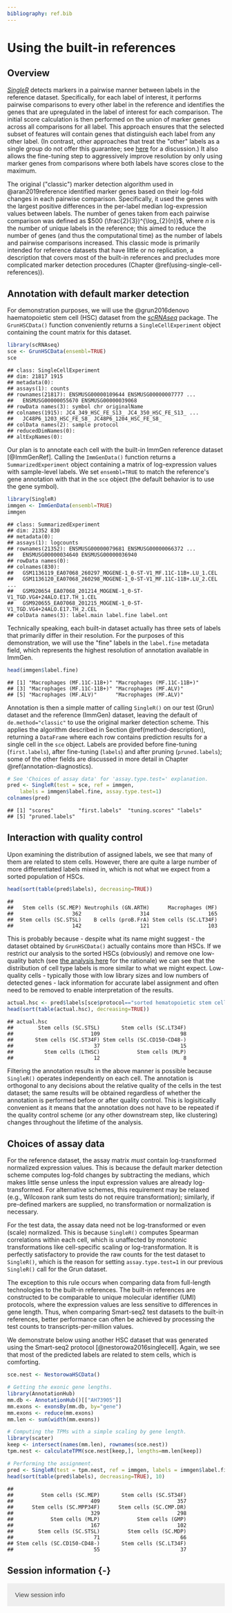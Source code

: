 ```yaml
---
bibliography: ref.bib
---
```


# Using the built-in references

<script>
document.addEventListener("click", function (event) {
    if (event.target.classList.contains("aaron-collapse")) {
        event.target.classList.toggle("active");
        var content = event.target.nextElementSibling;
        if (content.style.display === "block") {
            content.style.display = "none";
        } else {
            content.style.display = "block";
        }
    }
})
</script>

<style>
.aaron-collapse {
  background-color: #eee;
  color: #444;
  cursor: pointer;
  padding: 18px;
  width: 100%;
  border: none;
  text-align: left;
  outline: none;
  font-size: 15px;
}

.aaron-content {
  padding: 0 18px;
  display: none;
  overflow: hidden;
  background-color: #f1f1f1;
}
</style>

## Overview

*[SingleR](https://bioconductor.org/packages/3.12/SingleR)* detects markers in a pairwise manner between labels in the reference dataset.
Specifically, for each label of interest, it performs pairwise comparisons to every other label in the reference
and identifies the genes that are upregulated in the label of interest for each comparison.
The initial score calculation is then performed on the union of marker genes across all comparisons for all label.
This approach ensures that the selected subset of features will contain genes that distinguish each label from any other label.
(In contrast, other approaches that treat the "other" labels as a single group do not offer this guarantee;
see [here](https://osca.bioconductor.org/marker-detection.html#standard-application) for a discussion.)
It also allows the fine-tuning step to aggressively improve resolution by only using marker genes 
from comparisons where both labels have scores close to the maximum.

The original ("classic") marker detection algorithm used in @aran2019reference identified marker genes 
based on their log-fold changes in each pairwise comparison.
Specifically, it used the genes with the largest positive differences in the per-label median log-expression values between labels.
The number of genes taken from each pairwise comparison was defined as $500 (\frac{2}{3})^{\log_{2}(n)}$,
where $n$ is the number of unique labels in the reference;
this aimed to reduce the number of genes (and thus the computational time) as the number of labels and pairwise comparisons increased.
This classic mode is primarily intended for reference datasets that have little or no replication,
a description that covers most of the built-in references 
and precludes more complicated marker detection procedures (Chapter \@ref(using-single-cell-references)).

## Annotation with default marker detection 

For demonstration purposes, we will use the @grun2016denovo haematopoietic stem cell (HSC)
dataset from the *[scRNAseq](https://bioconductor.org/packages/3.12/scRNAseq)* package.
The `GrunHSCData()` function conveniently returns a `SingleCellExperiment` 
object containing the count matrix for this dataset.


```r
library(scRNAseq)
sce <- GrunHSCData(ensembl=TRUE)
sce
```

```
## class: SingleCellExperiment 
## dim: 21817 1915 
## metadata(0):
## assays(1): counts
## rownames(21817): ENSMUSG00000109644 ENSMUSG00000007777 ...
##   ENSMUSG00000055670 ENSMUSG00000039068
## rowData names(3): symbol chr originalName
## colnames(1915): JC4_349_HSC_FE_S13_ JC4_350_HSC_FE_S13_ ...
##   JC48P6_1203_HSC_FE_S8_ JC48P6_1204_HSC_FE_S8_
## colData names(2): sample protocol
## reducedDimNames(0):
## altExpNames(0):
```

Our plan is to annotate each cell with the built-in ImmGen reference dataset [@ImmGenRef].
Calling the `ImmGenData()` function returns a `SummarizedExperiment` object 
containing a matrix of log-expression values with sample-level labels.
We set `ensembl=TRUE` to match the reference's gene annotation with that in the `sce` object
(the default behavior is to use the gene symbol).


```r
library(SingleR)
immgen <- ImmGenData(ensembl=TRUE)
immgen
```

```
## class: SummarizedExperiment 
## dim: 21352 830 
## metadata(0):
## assays(1): logcounts
## rownames(21352): ENSMUSG00000079681 ENSMUSG00000066372 ...
##   ENSMUSG00000034640 ENSMUSG00000036940
## rowData names(0):
## colnames(830):
##   GSM1136119_EA07068_260297_MOGENE-1_0-ST-V1_MF.11C-11B+.LU_1.CEL
##   GSM1136120_EA07068_260298_MOGENE-1_0-ST-V1_MF.11C-11B+.LU_2.CEL ...
##   GSM920654_EA07068_201214_MOGENE-1_0-ST-V1_TGD.VG4+24ALO.E17.TH_1.CEL
##   GSM920655_EA07068_201215_MOGENE-1_0-ST-V1_TGD.VG4+24ALO.E17.TH_2.CEL
## colData names(3): label.main label.fine label.ont
```

Technically speaking, each built-in dataset actually has three sets of labels that primarily differ in their resolution.
For the purposes of this demonstration, we will use the "fine" labels in the `label.fine` metadata field,
which represents the highest resolution of annotation available in ImmGen.


```r
head(immgen$label.fine)
```

```
## [1] "Macrophages (MF.11C-11B+)" "Macrophages (MF.11C-11B+)"
## [3] "Macrophages (MF.11C-11B+)" "Macrophages (MF.ALV)"     
## [5] "Macrophages (MF.ALV)"      "Macrophages (MF.ALV)"
```

Annotation is then a simple matter of calling `SingleR()` on our test (Grun) dataset and the reference (ImmGen) dataset,
leaving the default of `de.method="classic"` to use the original marker detection scheme.
This applies the algorithm described in Section \@ref(method-description),
returning a `DataFrame` where each row contains prediction results for a single cell in the `sce` object.
Labels are provided before fine-tuning (`first.labels`), after fine-tuning (`labels`) and after pruning (`pruned.labels`);
some of the other fields are discussed in more detail in Chapter \@ref(annotation-diagnostics).


```r
# See 'Choices of assay data' for 'assay.type.test=' explanation.
pred <- SingleR(test = sce, ref = immgen, 
    labels = immgen$label.fine, assay.type.test=1)
colnames(pred)
```

```
## [1] "scores"        "first.labels"  "tuning.scores" "labels"       
## [5] "pruned.labels"
```

## Interaction with quality control

Upon examining the distribution of assigned labels, we see that many of them are related to stem cells.
However, there are quite a large number of more differentiated labels mixed in,
which is not what we expect from a sorted population of HSCs.


```r
head(sort(table(pred$labels), decreasing=TRUE))
```

```
## 
##   Stem cells (SC.MEP) Neutrophils (GN.ARTH)      Macrophages (MF) 
##                   362                   314                   165 
##  Stem cells (SC.STSL)    B cells (proB.FrA) Stem cells (SC.LT34F) 
##                   142                   121                   103
```



This is probably because - despite what its name might suggest -
the dataset obtained by `GrunHSCData()` actually contains more than HSCs.
If we restrict our analysis to the sorted HSCs (obviously) and remove one low-quality batch
(see [the analysis here](https://osca.bioconductor.org/merged-hcsc.html#quality-control-12) for the rationale)
we can see that the distribution of cell type labels is more similar to what we might expect.
Low-quality cells - typically those with low library sizes and low numbers of detected genes -
lack information for accurate label assignment and often need to be removed to enable interpretation of the results.


```r
actual.hsc <- pred$labels[sce$protocol=="sorted hematopoietic stem cells" & sce$sample!="JC4"]
head(sort(table(actual.hsc), decreasing=TRUE))
```

```
## actual.hsc
##        Stem cells (SC.STSL)       Stem cells (SC.LT34F) 
##                         109                          98 
##       Stem cells (SC.ST34F) Stem cells (SC.CD150-CD48-) 
##                          37                          15 
##          Stem cells (LTHSC)            Stem cells (MLP) 
##                          12                           8
```



Filtering the annotation results in the above manner is possible because `SingleR()` operates independently on each cell.
The annotation is orthogonal to any decisions about the relative quality of the cells in the test dataset;
the same results will be obtained regardless of whether the annotation is performed before or after quality control.
This is logisitically convenient as it means that the annotation does not have to be repeated 
if the quality control scheme (or any other downstream step, like clustering) changes throughout the lifetime of the analysis.

## Choices of assay data

For the reference dataset, the assay matrix _must_ contain log-transformed normalized expression values.
This is because the default marker detection scheme computes log-fold changes by subtracting the medians,
which makes little sense unless the input expression values are already log-transformed.
For alternative schemes, this requirement may be relaxed (e.g., Wilcoxon rank sum tests do not require transformation);
similarly, if pre-defined markers are supplied, no transformation or normalization is necessary.

For the test data, the assay data need not be log-transformed or even (scale) normalized.
This is because `SingleR()` computes Spearman correlations within each cell, 
which is unaffected by monotonic transformations like cell-specific scaling or log-transformation.
It is perfectly satisfactory to provide the raw counts for the test dataset to `SingleR()`,
which is the reason for setting `assay.type.test=1` in our previous `SingleR()` call for the Grun dataset.

The exception to this rule occurs when comparing data from full-length technologies to the built-in references.
The built-in references are constructed to be comparable to unique molecular identifier (UMI) protocols,
where the expression values are less sensitive to differences in gene length.
Thus, when comparing Smart-seq2 test datasets to the built-in references,
better performance can often be achieved by processing the test counts to transcripts-per-million values.

We demonstrate below using another HSC dataset that was generated using the Smart-seq2 protocol [@nestorowa2016singlecell].
Again, we see that most of the predicted labels are related to stem cells, which is comforting.


```r
sce.nest <- NestorowaHSCData()

# Getting the exonic gene lengths.
library(AnnotationHub)
mm.db <- AnnotationHub()[["AH73905"]]
mm.exons <- exonsBy(mm.db, by="gene")
mm.exons <- reduce(mm.exons)
mm.len <- sum(width(mm.exons))

# Computing the TPMs with a simple scaling by gene length.
library(scater)
keep <- intersect(names(mm.len), rownames(sce.nest))
tpm.nest <- calculateTPM(sce.nest[keep,], lengths=mm.len[keep])

# Performing the assignment.
pred <- SingleR(test = tpm.nest, ref = immgen, labels = immgen$label.fine)
head(sort(table(pred$labels), decreasing=TRUE), 10)
```

```
## 
##         Stem cells (SC.MEP)       Stem cells (SC.ST34F) 
##                         409                         357 
##      Stem cells (SC.MPP34F)      Stem cells (SC.CMP.DR) 
##                         329                         298 
##            Stem cells (MLP)            Stem cells (GMP) 
##                         167                         102 
##        Stem cells (SC.STSL)         Stem cells (SC.MDP) 
##                          71                          66 
## Stem cells (SC.CD150-CD48-)       Stem cells (SC.LT34F) 
##                          55                          37
```



## Session information {-}

<button class="aaron-collapse">View session info</button>
<div class="aaron-content">
```
R version 4.0.0 Patched (2020-05-01 r78341)
Platform: x86_64-pc-linux-gnu (64-bit)
Running under: Ubuntu 18.04.4 LTS

Matrix products: default
BLAS:   /home/luna/Software/R/R-4-0-branch-dev/lib/libRblas.so
LAPACK: /home/luna/Software/R/R-4-0-branch-dev/lib/libRlapack.so

locale:
 [1] LC_CTYPE=en_US.UTF-8       LC_NUMERIC=C              
 [3] LC_TIME=en_US.UTF-8        LC_COLLATE=en_US.UTF-8    
 [5] LC_MONETARY=en_US.UTF-8    LC_MESSAGES=en_US.UTF-8   
 [7] LC_PAPER=en_US.UTF-8       LC_NAME=C                 
 [9] LC_ADDRESS=C               LC_TELEPHONE=C            
[11] LC_MEASUREMENT=en_US.UTF-8 LC_IDENTIFICATION=C       

attached base packages:
[1] parallel  stats4    stats     graphics  grDevices utils     datasets 
[8] methods   base     

other attached packages:
 [1] scater_1.17.3               ggplot2_3.3.1              
 [3] AnnotationHub_2.21.0        BiocFileCache_1.13.0       
 [5] dbplyr_1.4.4                SingleR_1.3.5              
 [7] ensembldb_2.13.1            AnnotationFilter_1.13.0    
 [9] GenomicFeatures_1.41.0      AnnotationDbi_1.51.0       
[11] scRNAseq_2.3.4              SingleCellExperiment_1.11.4
[13] SummarizedExperiment_1.19.5 DelayedArray_0.15.1        
[15] matrixStats_0.56.0          Biobase_2.49.0             
[17] GenomicRanges_1.41.5        GenomeInfoDb_1.25.1        
[19] IRanges_2.23.9              S4Vectors_0.27.12          
[21] BiocGenerics_0.35.4         BiocStyle_2.17.0           
[23] rebook_0.99.0              

loaded via a namespace (and not attached):
 [1] ggbeeswarm_0.6.0              colorspace_1.4-1             
 [3] ellipsis_0.3.1                scuttle_0.99.9               
 [5] XVector_0.29.2                BiocNeighbors_1.7.0          
 [7] bit64_0.9-7                   interactiveDisplayBase_1.27.5
 [9] codetools_0.2-16              knitr_1.28                   
[11] Rsamtools_2.5.1               graph_1.67.1                 
[13] shiny_1.4.0.2                 BiocManager_1.30.10          
[15] compiler_4.0.0                httr_1.4.1                   
[17] assertthat_0.2.1              Matrix_1.2-18                
[19] fastmap_1.0.1                 lazyeval_0.2.2               
[21] later_1.1.0.1                 BiocSingular_1.5.0           
[23] htmltools_0.4.0               prettyunits_1.1.1            
[25] tools_4.0.0                   rsvd_1.0.3                   
[27] gtable_0.3.0                  glue_1.4.1                   
[29] GenomeInfoDbData_1.2.3        dplyr_1.0.0                  
[31] rappdirs_0.3.1                Rcpp_1.0.4.6                 
[33] vctrs_0.3.1                   Biostrings_2.57.2            
[35] ExperimentHub_1.15.0          rtracklayer_1.49.3           
[37] DelayedMatrixStats_1.11.0     xfun_0.14                    
[39] stringr_1.4.0                 ps_1.3.3                     
[41] mime_0.9                      lifecycle_0.2.0              
[43] irlba_2.3.3                   XML_3.99-0.3                 
[45] zlibbioc_1.35.0               scales_1.1.1                 
[47] hms_0.5.3                     promises_1.1.1               
[49] ProtGenerics_1.21.0           yaml_2.2.1                   
[51] curl_4.3                      memoise_1.1.0                
[53] gridExtra_2.3                 biomaRt_2.45.0               
[55] stringi_1.4.6                 RSQLite_2.2.0                
[57] BiocVersion_3.12.0            BiocParallel_1.23.0          
[59] rlang_0.4.6                   pkgconfig_2.0.3              
[61] bitops_1.0-6                  evaluate_0.14                
[63] lattice_0.20-41               purrr_0.3.4                  
[65] GenomicAlignments_1.25.3      CodeDepends_0.6.5            
[67] bit_1.1-15.2                  processx_3.4.2               
[69] tidyselect_1.1.0              magrittr_1.5                 
[71] bookdown_0.19                 R6_2.4.1                     
[73] generics_0.0.2                DBI_1.1.0                    
[75] pillar_1.4.4                  withr_2.2.0                  
[77] RCurl_1.98-1.2                tibble_3.0.1                 
[79] crayon_1.3.4                  rmarkdown_2.2                
[81] viridis_0.5.1                 progress_1.2.2               
[83] grid_4.0.0                    blob_1.2.1                   
[85] callr_3.4.3                   digest_0.6.25                
[87] xtable_1.8-4                  httpuv_1.5.4                 
[89] openssl_1.4.1                 munsell_0.5.0                
[91] beeswarm_0.2.3                viridisLite_0.3.0            
[93] vipor_0.4.5                   askpass_1.1                  
```
</div>
